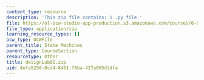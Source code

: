 ```yaml
---
content_type: resource
description: 'This zip file contains: 1 .py file.'
file: https://ol-ocw-studio-app-production.s3.amazonaws.com/courses/6-01sc-introduction-to-electrical-engineering-and-computer-science-i-spring-2011/4efa52580cd4846178ba427a065d3dfa_designLab02.zip
file_type: application/zip
learning_resource_types: []
ocw_type: OCWFile
parent_title: State Machines
parent_type: CourseSection
resourcetype: Other
title: designLab02.zip
uid: 4efa5258-0cd4-8461-78ba-427a065d3dfa
---
```

